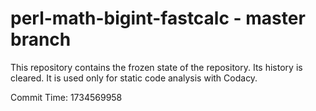 # perl-math-bigint-fastcalc - master branch

This repository contains the frozen state of the repository.
Its history is cleared. It is used only for static code
analysis with Codacy.

Commit Time: 1734569958